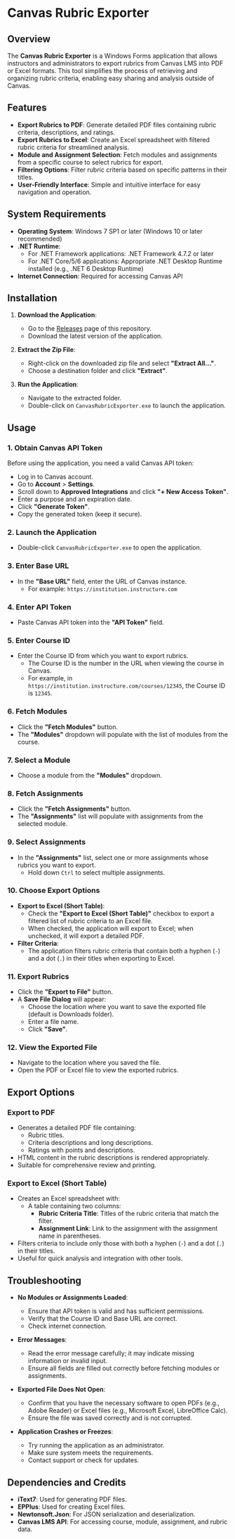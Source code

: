 # Canvas Rubric Exporter

## Overview

The **Canvas Rubric Exporter** is a Windows Forms application that allows instructors and administrators to export rubrics from Canvas LMS into PDF or Excel formats. This tool simplifies the process of retrieving and organizing rubric criteria, enabling easy sharing and analysis outside of Canvas.

## Features

- **Export Rubrics to PDF**: Generate detailed PDF files containing rubric criteria, descriptions, and ratings.
- **Export Rubrics to Excel**: Create an Excel spreadsheet with filtered rubric criteria for streamlined analysis.
- **Module and Assignment Selection**: Fetch modules and assignments from a specific course to select rubrics for export.
- **Filtering Options**: Filter rubric criteria based on specific patterns in their titles.
- **User-Friendly Interface**: Simple and intuitive interface for easy navigation and operation.

## System Requirements

- **Operating System**: Windows 7 SP1 or later (Windows 10 or later recommended)
- **.NET Runtime**:
  - For .NET Framework applications: .NET Framework 4.7.2 or later
  - For .NET Core/5/6 applications: Appropriate .NET Desktop Runtime installed (e.g., .NET 6 Desktop Runtime)
- **Internet Connection**: Required for accessing Canvas API

## Installation

1. **Download the Application**:
   - Go to the [Releases](https://github.com/Novereem/canvas-rubric-exporter/releases) page of this repository.
   - Download the latest version of the application.

2. **Extract the Zip File**:
   - Right-click on the downloaded zip file and select **"Extract All..."**.
   - Choose a destination folder and click **"Extract"**.

3. **Run the Application**:
   - Navigate to the extracted folder.
   - Double-click on `CanvasRubricExporter.exe` to launch the application.

## Usage

### 1. Obtain Canvas API Token

Before using the application, you need a valid Canvas API token:

- Log in to  Canvas account.
- Go to **Account** > **Settings**.
- Scroll down to **Approved Integrations** and click **"+ New Access Token"**.
- Enter a purpose and an expiration date.
- Click **"Generate Token"**.
- Copy the generated token (keep it secure).

### 2. Launch the Application

- Double-click `CanvasRubricExporter.exe` to open the application.

### 3. Enter Base URL

- In the **"Base URL"** field, enter the URL of  Canvas instance.
  - For example: `https://institution.instructure.com`

### 4. Enter API Token

- Paste  Canvas API token into the **"API Token"** field.

### 5. Enter Course ID

- Enter the Course ID from which you want to export rubrics.
  - The Course ID is the number in the URL when viewing the course in Canvas.
  - For example, in `https://institution.instructure.com/courses/12345`, the Course ID is `12345`.

### 6. Fetch Modules

- Click the **"Fetch Modules"** button.
- The **"Modules"** dropdown will populate with the list of modules from the course.

### 7. Select a Module

- Choose a module from the **"Modules"** dropdown.

### 8. Fetch Assignments

- Click the **"Fetch Assignments"** button.
- The **"Assignments"** list will populate with assignments from the selected module.

### 9. Select Assignments

- In the **"Assignments"** list, select one or more assignments whose rubrics you want to export.
  - Hold down `Ctrl` to select multiple assignments.

### 10. Choose Export Options

- **Export to Excel (Short Table)**:
  - Check the **"Export to Excel (Short Table)"** checkbox to export a filtered list of rubric criteria to an Excel file.
  - When checked, the application will export to Excel; when unchecked, it will export a detailed PDF.
- **Filter Criteria**:
  - The application filters rubric criteria that contain both a hyphen (`-`) and a dot (`.`) in their titles when exporting to Excel.

### 11. Export Rubrics

- Click the **"Export to File"** button.
- A **Save File Dialog** will appear:
  - Choose the location where you want to save the exported file (default is  Downloads folder).
  - Enter a file name.
  - Click **"Save"**.

### 12. View the Exported File

- Navigate to the location where you saved the file.
- Open the PDF or Excel file to view the exported rubrics.

## Export Options

### Export to PDF

- Generates a detailed PDF file containing:
  - Rubric titles.
  - Criteria descriptions and long descriptions.
  - Ratings with points and descriptions.
- HTML content in the rubric descriptions is rendered appropriately.
- Suitable for comprehensive review and printing.

### Export to Excel (Short Table)

- Creates an Excel spreadsheet with:
  - A table containing two columns:
    - **Rubric Criteria Title**: Titles of the rubric criteria that match the filter.
    - **Assignment Link**: Link to the assignment with the assignment name in parentheses.
- Filters criteria to include only those with both a hyphen (`-`) and a dot (`.`) in their titles.
- Useful for quick analysis and integration with other tools.

## Troubleshooting

- **No Modules or Assignments Loaded**:
  - Ensure that  API token is valid and has sufficient permissions.
  - Verify that the Course ID and Base URL are correct.
  - Check  internet connection.

- **Error Messages**:
  - Read the error message carefully; it may indicate missing information or invalid input.
  - Ensure all fields are filled out correctly before fetching modules or assignments.

- **Exported File Does Not Open**:
  - Confirm that you have the necessary software to open PDFs (e.g., Adobe Reader) or Excel files (e.g., Microsoft Excel, LibreOffice Calc).
  - Ensure the file was saved correctly and is not corrupted.

- **Application Crashes or Freezes**:
  - Try running the application as an administrator.
  - Make sure  system meets the requirements.
  - Contact support or check for updates.

## Dependencies and Credits

- **iText7**: Used for generating PDF files.
- **EPPlus**: Used for creating Excel files.
- **Newtonsoft.Json**: For JSON serialization and deserialization.
- **Canvas LMS API**: For accessing course, module, assignment, and rubric data.
